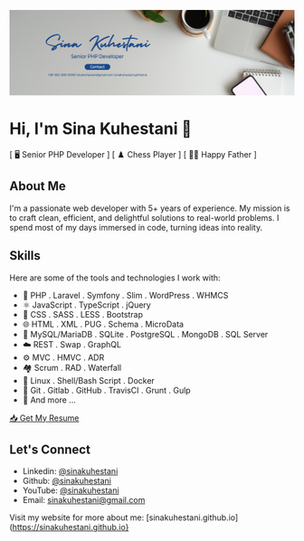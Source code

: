 [![Tux, the Linux mascot](banner.png)](https://linkedin.com/in/sina-kuhestani/)
# Hi, I'm Sina Kuhestani 👋

[ 🖥️ Senior PHP Developer ] [ ♟️ Chess Player ] [ 👨‍🍼 Happy Father ]


## About Me

I'm a passionate web developer with 5+ years of experience. My mission is to craft clean, efficient, and delightful solutions to real-world problems. I spend most of my days immersed in code, turning ideas into reality.

## Skills

Here are some of the tools and technologies I work with:

* 🐘 PHP . Laravel . Symfony . Slim . WordPress . WHMCS
* ⚛️ JavaScript . TypeScript . jQuery
* 🎨 CSS . SASS . LESS . Bootstrap
* 🌐 HTML . XML . PUG . Schema . MicroData
* 🐬 MySQL/MariaDB . SQLite . PostgreSQL . MongoDB . SQL Server
* ☁️ REST . Swap . GraphQL
* ⚙️ MVC . HMVC . ADR
* 🏘️ Scrum . RAD . Waterfall
* 🐧 Linux . Shell/Bash Script . Docker
* 🐙 Git . Gitlab . GitHub . TravisCI . Grunt . Gulp
* 📃 And more ...

[📥 Get My Resume](https://github.com/sinakuhestani/sinakuhestani/blob/main/RESUME.md)

## Let's Connect

* Linkedin: [@sinakuhestani](https://linkedin.com/in/sina-kuhestani)
* Github: [@sinakuhestani](https://github.com/sinakuhestani)
* YouTube: [@sinakuhestani](https://youtube.com/sinakuhestani)
* Email: [sinakuhestani@gmail.com](mailto:sinakuhestani@gmail.com)

Visit my website for more about me: [sinakuhestani.github.io](https://sinakuhestani.github.io}
